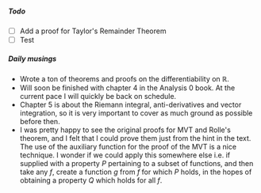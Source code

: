 ##### Todo
- [ ] Add a proof for Taylor's Remainder Theorem
- [ ] Test

##### Daily musings
- Wrote a ton of theorems and proofs on the differentiability on $\mathbb R$. 
- Will soon be finished with chapter 4 in the Analysis 0 book. At the current pace I will quickly be back on schedule.
- Chapter 5 is about the Riemann integral, anti-derivatives and vector integration, so it is very important to cover as much ground as possible before then.
- I was pretty happy to see the original proofs for MVT and Rolle's theorem, and I felt that I could prove them just from the hint in the text. The use of the auxiliary function for the proof of the MVT is a nice technique. I wonder if we could apply this somewhere else i.e. if supplied with a property $P$ pertaining to a subset of functions, and then take any $f$, create a function $g$ from $f$ for which $P$ holds, in the hopes of obtaining a property $Q$ which holds for all $f$.